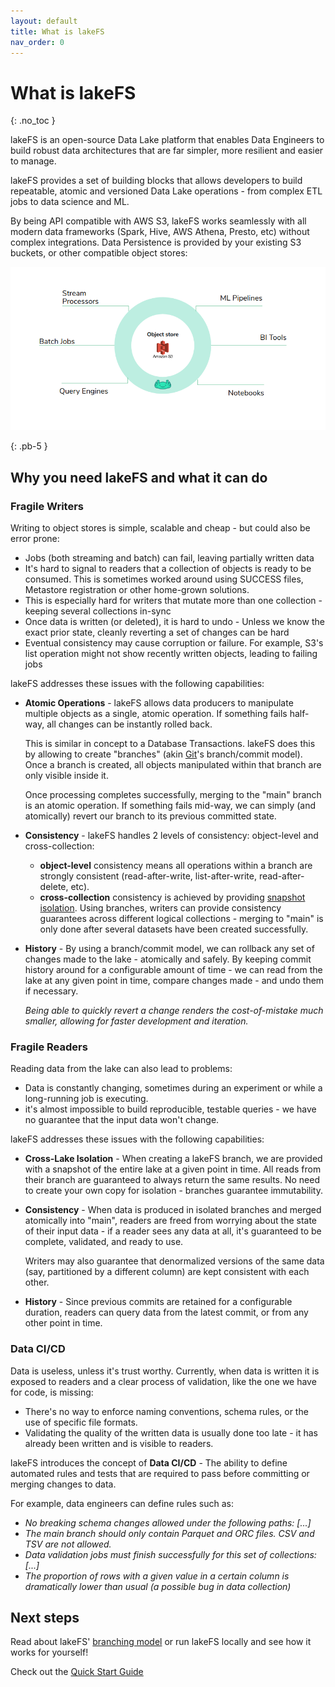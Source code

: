 ```yaml
---
layout: default
title: What is lakeFS
nav_order: 0
---
```


# What is lakeFS
{: .no_toc }

lakeFS is an open-source Data Lake platform that enables Data Engineers to build robust data architectures that are far simpler, more resilient and easier to manage.

lakeFS provides a set of building blocks that allows developers to build repeatable, atomic and versioned Data Lake operations - from complex ETL jobs to data science and ML.  

By being API compatible with AWS S3, lakeFS works seamlessly with all modern data frameworks (Spark, Hive, AWS Athena, Presto, etc) without complex integrations.
Data Persistence is provided by your existing S3 buckets, or other compatible object stores:

![lakeFS](assets/img/wrapper.png) 

{: .pb-5 }

## Why you need lakeFS and what it can do

### Fragile Writers

Writing to object stores is simple, scalable and cheap - but could also be error prone:

* Jobs (both streaming and batch) can fail, leaving partially written data
* It's hard to signal to readers that a collection of objects is ready to be consumed. This is sometimes worked around using SUCCESS files, Metastore registration or other home-grown solutions.
* This is especially hard for writers that mutate more than one collection - keeping several collections in-sync
* Once data is written (or deleted), it is hard to undo - Unless we know the exact prior state, cleanly reverting a set of changes can be hard 
* Eventual consistency may cause corruption or failure. For example, S3's list operation might not show recently written objects, leading to failing jobs

lakeFS addresses these issues with the following capabilities:

* **Atomic Operations** - lakeFS allows data producers to manipulate multiple objects as a single, atomic operation. If something fails half-way, all changes can be instantly rolled back.
   
   This is similar in concept to a Database Transactions. lakeFS does this by allowing to create "branches" (akin [Git](branching.md)'s branch/commit model). Once a branch is created, all objects manipulated within that branch are only visible inside it.
   
   Once processing completes successfully, merging to the "main" branch is an atomic operation. If something fails mid-way, we can simply (and atomically) revert our branch to its previous committed state.
* **Consistency** - lakeFS handles 2 levels of consistency: object-level and cross-collection:
    * **object-level** consistency means all operations within a branch are strongly consistent (read-after-write, list-after-write, read-after-delete, etc).
    * **cross-collection** consistency is achieved by providing [snapshot isolation](). Using branches, writers can provide consistency guarantees across different logical collections - merging to "main" is only done after several datasets have been created successfully.
* **History** - By using a branch/commit model, we can rollback any set of changes made to the lake - atomically and safely. By keeping commit history around for a configurable amount of time - we can read from the lake at any given point in time, compare changes made - and undo them if necessary.
   
   *Being able to quickly revert a change renders the cost-of-mistake much smaller, allowing for faster development and iteration.*

### Fragile Readers

Reading data from the lake can also lead to problems:

- Data is constantly changing, sometimes during an experiment or while a long-running job is executing.
- it's almost impossible to build reproducible, testable queries - we have no guarantee that the input data won't change.

lakeFS addresses these issues with the following capabilities:

* **Cross-Lake Isolation** - When creating a lakeFS branch, we are provided with a snapshot of the entire lake at a given point in time. All reads from their branch are guaranteed to always return the same results.
   No need to create your own copy for isolation - branches guarantee immutability.
* **Consistency** - When data is produced in isolated branches and merged atomically into "main", readers are freed from worrying about the state of their input data - if a reader sees any data at all, it's guaranteed to be complete, validated, and ready to use.
   
   Writers may also guarantee that denormalized versions of the same data (say, partitioned by a different column) are kept consistent with each other.
* **History** - Since previous commits are retained for a configurable duration, readers can query data from the latest commit, or from any other point in time.

### Data CI/CD

Data is useless, unless it's trust worthy.
Currently, when data is written it is exposed to readers and a clear process of validation, like the one we have for code, is missing:

* There's no way to enforce naming conventions, schema rules, or the use of specific file formats.
* Validating the quality of the written data is usually done too late - it has already been written and is visible to readers. 
 
 lakeFS introduces the concept of **Data CI/CD** - The ability to define automated rules and tests that are required
 to pass before committing or merging changes to data. 
 
For example, data engineers can define rules such as:

* *No breaking schema changes allowed under the following paths: \[...\]*
* *The main branch should only contain Parquet and ORC files. CSV and TSV are not allowed.*
* *Data validation jobs must finish successfully for this set of collections: \[...\]*
* *The proportion of rows with a given value in a certain column is dramatically lower than usual (a possible bug in data collection)*


## Next steps

Read about lakeFS' [branching model]() or run lakeFS locally and see how it works for yourself!

Check out the [Quick Start Guide](quickstart.md)

